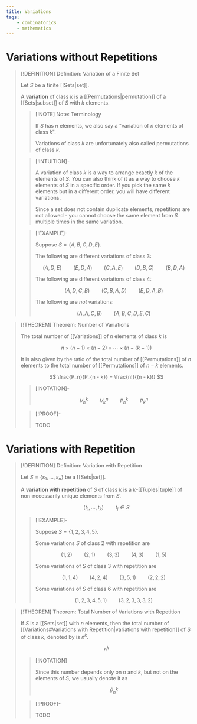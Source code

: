 ```yaml
---
title: Variations
tags:
    - combinatorics
    - mathematics
---
```


# Variations without Repetitions

>[!DEFINITION] Definition: Variation of a Finite Set
>
>Let $S$ be a finite [[Sets|set]].
>
>A **variation** of class $k$ is a [[Permutations|permutation]] of a [[Sets|subset]] of $S$ with $k$ elements.
>
>>[!NOTE] Note: Terminology
>>
>>If $S$ has $n$ elements, we also say a "variation of $n$ elements of class $k$".
>>
>>Variations of class $k$ are unfortunately also called permutations of class $k$.
>>
>
>>[!INTUITION]-
>>
>>A variation of class $k$ is a way to arrange exactly $k$ of the elements of $S$. You can also think of it as a way to choose $k$ elements of $S$ in a specific order. If you pick the same $k$ elements but in a different order, you will have different variations.
>>
>>Since a set does not contain duplicate elements, repetitions are not allowed - you cannot choose the same element from $S$ multiple times in the same variation.
>>
>
>>[!EXAMPLE]-
>>
>>Suppose $S = \{A, B, C, D, E\}$.
>>
>>The following are different variations of class 3:
>>
>>$$
>>(A, D, E) \qquad (E, D, A) \qquad (C, A, E) \qquad (D, B, C) \qquad (B, D, A)
>>$$
>>
>>The following are different variations of class 4:
>>
>>$$
>>(A, D, C, B) \qquad (C, B, A, D) \qquad (E, D, A, B)
>>$$
>>
>>The following are *not* variations:
>>
>>$$
>>(A, A, C, B) \qquad (A, B, C, D, E, C) 
>>$$
>>
>

>[!THEOREM] Theorem: Number of Variations
>
>The total number of [[Variations]] of $n$ elements of class $k$ is 
>
>$$
>n \times (n - 1) \times (n - 2) \times \cdots \times (n - (k - 1))
>$$
>
>It is also given by the ratio of the total number of [[Permutations]] of $n$ elements to the total number of [[Permutations]] of $n-k$ elements.
>
>$$
>\frac{P_n}{P_{n - k}} = \frac{n!}{(n - k)!}
>$$
>
>>[!NOTATION]-
>>
>>$$
>>V_n^k \qquad V_k^n \qquad P_n^k \qquad P_k^n
>>$$
>>
>
>>[!PROOF]-
>>
>>TODO
>>
>

# Variations with Repetition

>[!DEFINITION] Definition: Variation with Repetition
>
>Let $S = \{s_1, \dotsc, s_n\}$ be a [[Sets|set]].
>
>A **variation with repetition** of $S$ of class $k$ is a $k$-[[Tuples|tuple]] of non-necessarily unique elements from $S$.
>
>$$
>(t_1, \dotsc, t_k) \qquad t_i \in S
>$$
>
>>[!EXAMPLE]-
>>
>>Suppose $S = \{1, 2, 3, 4, 5\}$.
>>
>>Some variations $S$ of class $2$ with repetition are
>>
>>$$
>>(1,2) \qquad (2, 1) \qquad (3, 3) \qquad (4, 3) \qquad (1, 5)
>>$$
>>
>>Some variations of $S$ of class $3$ with repetition are
>>
>>$$
>>(1, 1, 4) \qquad (4, 2, 4) \qquad (3, 5, 1) \qquad (2, 2, 2)
>>$$
>>
>>Some variations of $S$ of class $6$ with repetition are
>>
>>$$
>>(1, 2, 3, 4, 5, 1) \qquad (3, 2, 3, 3, 3, 2)
>>$$
>>
>

>[!THEOREM] Theorem: Total Number of Variations with Repetition
>
>If $S$ is a [[Sets|set]] with $n$ elements, then the total number of [[Variations#Variations with Repetition|variations with repetition]] of $S$ of class $k$, denoted by is $n^k$.
>
>$$
>n^k
>$$
>
>>[!NOTATION]
>>
>>Since this number depends only on $n$ and $k$, but not on the elements of $S$, we usually denote it as
>>
>>$$
>>\tilde{V}_n^k
>>$$
>>
>
>>[!PROOF]-
>>
>>TODO
>>
>